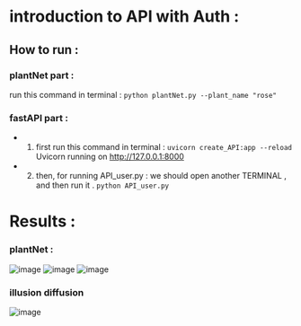 # introduction to API with Auth :

## How to run :

### plantNet part :
run this command in terminal :
``` python plantNet.py --plant_name "rose" ```


### fastAPI part :

+ 1. first run this command in terminal :
```uvicorn create_API:app --reload```
Uvicorn running on http://127.0.0.1:8000 

+ 2. then, for running API_user.py :
we should open another TERMINAL , and then run it . 
``` python API_user.py ```

# Results :

### plantNet : 
![image](1_plant/assets/image_name.jpg)
![image](1_plant/assets/image_name1.jpg)
![image](1_plant/assets/image_name3.jpg)

### illusion diffusion 
![image](0/assets/output_illusion_4.png)


